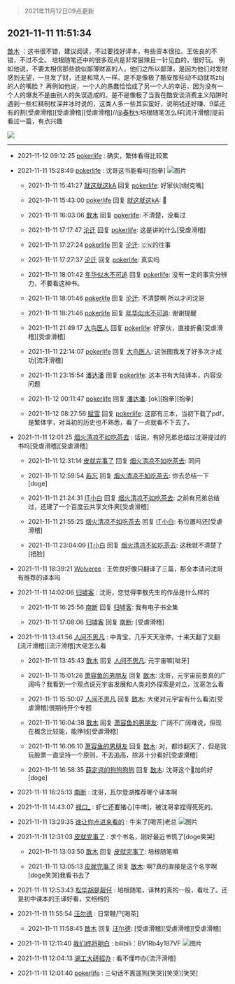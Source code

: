 > 2021年11月12日09点更新
<link rel="stylesheet" href="https://cdn.jsdelivr.net/gh/taotie6/sampleJSON@main/css/photo_show.css">
<meta name="referrer" content="no-referrer" />


 ## 2021-11-11 11:51:34 

 [㪚木](https://www.coolapk.com/feed/31389479?shareKey=NTczYjhhZWI5ZTM1NjE4Yzk1YTU~) ：这书很不错，建议阅读，不过要找好译本，有些资本很拉。王佐良的不错，不过不全。
培根随笔还中的很多观点是非常狠辣且一针见血的，很好玩。
例如他说，不要太相信那些貌似鄙薄财富的人，他们之所以鄙薄，是因为他们对发财感到无望，一旦发了财，还是和常人一样<!--break-->。是不是像极了酷安那些动不动就骂zbj的人的嘴脸？
再例如他说，一个人的愚蠢恰恰成了另一个人的幸运，因为没有一个人的爆发不是由别人的失误造成的。是不是像极了当我在酷安谈消费主义陷阱时遇到一些杠精制杖深井冰时说的，这类人多一些其实蛮好，说明钱还好赚、9菜还有的割[受虐滑稽][受虐滑稽][受虐滑稽]//<a class="feed-link-uname" href="/u/春秋٩">@春秋٩</a>:培根随笔怎么样[流汗滑稽]提前看过一篇，有点兴趣 

<div class="album">
<img class="img-item" src="https://image.coolapk.com/feed/2020/0606/14/1081091_39c516f3_5623_1393@320x180.gif" />
</div>

 ------- 

- 2021-11-12 09:12:25 [pokerlife](uid=575409) : 确实，繁体看得比较累 

- 2021-11-11 15:28:49 [pokerlife](uid=575409) : 沈哥这书能看吗[抱拳] ![图片](https://image.coolapk.com/feed/2021/1111/15/575409_60a13298_5729_4191@1187x467.jpeg)

    - 2021-11-11 15:41:27 [就这就这kA](uid=12321265) 回复 [pokerlife](uid=575409): 好家伙[t耐克嘴] 

    - 2021-11-11 15:43:00 [pokerlife](uid=575409) 回复 [就这就这kA](uid=12321265): 🤫 

    - 2021-11-11 16:03:06 [㪚木](uid=1081091) 回复 [pokerlife](uid=575409): 不清楚，没看过 

    - 2021-11-11 17:17:47 [沦迁](uid=804748) 回复 [pokerlife](uid=575409): 这是讲的什么[受虐滑稽] 

    - 2021-11-11 17:27:24 [pokerlife](uid=575409) 回复 [沦迁](uid=804748): 🇨🇳的往事 

    - 2021-11-11 17:27:37 [沦迁](uid=804748) 回复 [pokerlife](uid=575409): 真实吗 

    - 2021-11-11 18:01:42 [年华似水不可追](uid=625421) 回复 [pokerlife](uid=575409): 没有一定的事实分辨力，不要看这种书。 

    - 2021-11-11 18:01:46 [pokerlife](uid=575409) 回复 [沦迁](uid=804748): 不清楚啊 所以才问沈哥 

    - 2021-11-11 18:21:46 [pokerlife](uid=575409) 回复 [年华似水不可追](uid=625421): 谢谢提醒 

    - 2021-11-11 21:49:17 [大鸟医人](uid=1511304) 回复 [pokerlife](uid=575409): 好家伙，直接折叠[受虐滑稽][受虐滑稽] 

    - 2021-11-11 22:14:07 [pokerlife](uid=575409) 回复 [大鸟医人](uid=1511304): 这张图我发了好多次才成功[流汗滑稽] 

    - 2021-11-11 23:15:54 [潘达潘](uid=3627682) 回复 [pokerlife](uid=575409): 这本书有大陆译本，内容没问题 

    - 2021-11-12 00:11:47 [pokerlife](uid=575409) 回复 [潘达潘](uid=3627682): [ok][抱拳][抱拳] 

    - 2021-11-12 08:27:56 [赋雪](uid=830651) 回复 [pokerlife](uid=575409): 这部有三本，当初下载了pdf，是繁体字，对当初的历史也不熟悉，看了一点就看不下去了。 

- 2021-11-11 12:01:25 [烟火清凉不如吃茶去](uid=4279524) : 话说，有好兄弟总结过沈哥提过的书吗[受虐滑稽][受虐滑稽] 

    - 2021-11-11 12:31:14 [皮就完事了](uid=1485758) 回复 [烟火清凉不如吃茶去](uid=4279524): 同问 

    - 2021-11-11 12:59:54 [若忘](uid=459610) 回复 [烟火清凉不如吃茶去](uid=4279524): 你去总结一下[doge] 

    - 2021-11-11 21:24:31 [IT小白](uid=1002886) 回复 [烟火清凉不如吃茶去](uid=4279524): 之前有兄弟总结过，还建了一个百度云共享文件夹[受虐滑稽] 

    - 2021-11-11 21:55:25 [烟火清凉不如吃茶去](uid=4279524) 回复 [IT小白](uid=1002886): 有位置吗还[受虐滑稽] 

    - 2021-11-11 23:04:09 [IT小白](uid=1002886) 回复 [烟火清凉不如吃茶去](uid=4279524): 这我就不清楚了[捂脸] 

- 2021-11-11 18:39:21 [Wolveree](uid=3291395) : 王佐良好像只翻译了三篇，那全本请问沈哥有推荐的译本吗 

- 2021-11-11 14:02:06 [归墟客](uid=3287587) : 沈哥，您觉得李敖先生的作品是什么样的 

    - 2021-11-11 16:25:56 [南断](uid=1225983) 回复 [归墟客](uid=3287587): 我有电子书全集 

    - 2021-11-11 17:08:06 [归墟客](uid=3287587) 回复 [南断](uid=1225983): [受虐滑稽] 

- 2021-11-11 13:41:56 [人间不思凡](uid=2080265) : 中青宝，几乎天天涨停，十来天翻了又翻[流汗滑稽][流汗滑稽]大佬怎么看 

    - 2021-11-11 13:45:43 [㪚木](uid=1081091) 回复 [人间不思凡](uid=2080265): 元宇宙嘛[呲牙] 

    - 2021-11-11 15:01:26 [萧容鱼的男朋友](uid=2377889) 回复 [㪚木](uid=1081091): 沈哥，元宇宙前景真的广阔吗？我看到一个观点说元宇宙发展和人类对外探索是对立，沈哥怎么看 

    - 2021-11-11 15:50:07 [人间不思凡](uid=2080265) 回复 [㪚木](uid=1081091): 大佬对元宇宙有什么看法[受虐滑稽]很期待开个专题 

    - 2021-11-11 16:04:38 [㪚木](uid=1081091) 回复 [萧容鱼的男朋友](uid=2377889): 广阔不广阔难说，但现在概念比较能，能挣钱[受虐滑稽] 

    - 2021-11-11 16:06:10 [萧容鱼的男朋友](uid=2377889) 回复 [㪚木](uid=1081091): 对，都炒翻天了，但是我玩股票一直坚持一个原则，不去追高，除非十分看好[受虐滑稽] 

    - 2021-11-11 16:58:35 [薛定谔的狗狗狗狗](uid=2327954) 回复 [㪚木](uid=1081091): 沈哥这个🤪加的好[doge] 

- 2021-11-11 16:25:13 [南断](uid=1225983) : 沈哥，瓦尔登湖推荐哪个译本啊 

- 2021-11-11 14:43:07 [禄口_](uid=1005884) : 虾仁还要猪心[牛啤]，被沈哥拿捏得死死的。 

- 2021-11-11 13:29:35 [谁让你点进来看的](uid=1348471) : 牛来了[喝茶]老总 ![图片](https://image.coolapk.com/feed/2021/1111/13/1348471_8d4d3465_8574_1579@1080x2400.jpeg)

- 2021-11-11 12:31:03 [皮就完事了](uid=1485758) : 求个书名，刚好最近书慌了[doge笑哭] 

    - 2021-11-11 13:03:50 [㪚木](uid=1081091) 回复 [皮就完事了](uid=1485758): 培根随笔嘛 

    - 2021-11-11 13:05:13 [皮就完事了](uid=1485758) 回复 [㪚木](uid=1081091): 啊?真的直接是这个名字啊[doge笑哭]我看书去了 

- 2021-11-11 12:53:43 [松华胡是靓仔](uid=692318) : 培根随笔，译林的真的一般，看吐了。还是初中课本的王译好看，文绉绉的 

- 2021-11-11 11:55:54 [汪尔德](uid=1595236) : 日常鞭尸[喝茶] 

    - 2021-11-11 11:58:45 [㪚木](uid=1081091) 回复 [汪尔德](uid=1595236): [受虐滑稽][受虐滑稽][受虐滑稽] 

- 2021-11-11 12:11:40 [我们终将明白](uid=3083973) : bilibili：BV1Rb4y187VF ![图片](https://image.coolapk.com/feed/2021/1111/12/3083973_3364926f_3899_1927@1080x2400.jpeg)

- 2021-11-11 12:04:13 [湖工大研招办](uid=1891473) : 看不懂咋办[流汗滑稽] 

- 2021-11-11 12:01:40 [pokerlife](uid=575409) : 三句话不离遛狗[笑哭][笑哭][笑哭] 

